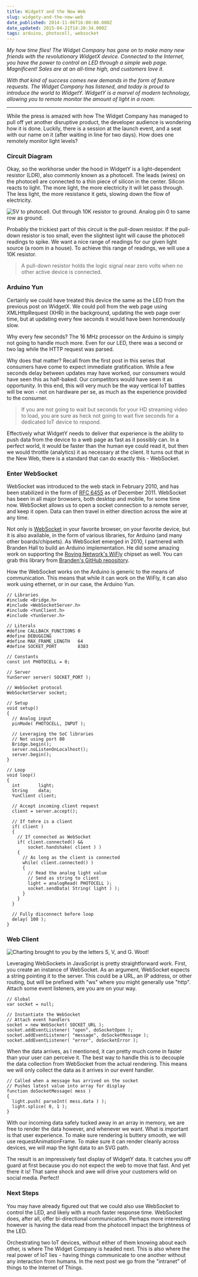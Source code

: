 ```yaml
---
title: WidgetY and the New Web
slug: widgety-and-the-new-web
date_published: 2014-11-06T16:00:00.000Z
date_updated: 2015-04-21T14:20:34.000Z
tags: arduino, photocell, websocket
---
```


*My how time flies! The Widget Company has gone on to make many new friends with the revolutionary WidgetX device. Connected to the Internet, you have the power to control an LED through a simple web page. Magnificent! Sales are at an all-time high, and customers love it.*

*With that kind of success comes new demands in the form of feature requests. The Widget Company has listened, and today is proud to introduce the world to WidgetY. WidgetY is a marvel of modern technology, allowing you to remote monitor the amount of light in a room.*

---

While the press is amazed with how The Widget Company has managed to pull off yet another disruptive product, the developer audience is wondering how it is done. Luckily, there is a session at the launch event, and a seat with our name on it (after waiting in line for two days). How does one remotely monitor light levels?

### Circuit Diagram

Okay, so the workhorse under the hood in WidgetY is a light-dependent resistor (LDR), also commonly known as a photocell. The leads (wires) on the photocell are connected to a thin piece of silicon in the center. Silicon reacts to light. The more light, the more electricity it will let pass through. The less light, the more resistance it gets, slowing down the flow of electricity.

![5V to photocell. Out through 10K resistor to ground. Analog pin 0 to same row as ground.](http://images.kevinhoyt.com/fritzing.photocell.png)

Probably the trickiest part of this circuit is the pull-down resistor. If the pull-down resistor is too small, even the slightest light will cause the photocell readings to spike. We want a nice range of readings for our given light source (a room in a house). To achieve this range of readings, we will use a 10K resistor.

> A pull-down resistor holds the logic signal near zero volts when no other active device is connected.

### Arduino Yun

Certainly we could have treated this device the same as the LED from the previous post on WidgetX. We could poll from the web page using XMLHttpRequest (XHR) in the background, updating the web page over time, but at updating every few seconds it would have been horrendously slow.

Why every few seconds? The 16 MHz processor on the Arduino is simply not going to handle much more. Even for our LED, there was a second or two lag while the HTTP request was parsed.

Why does that matter? Recall from the first post in this series that consumers have come to expect immediate gratification. While a few seconds delay between updates may have worked, our consumers would have seen this as half-baked. Our competitors would have seen it as opportunity. In this end, this will very much be the way vertical IoT battles will be won - not on hardware per se, as much as the experience provided to the consumer.

> If you are not going to wait but seconds for your HD streaming video to load, you are sure as heck not going to wait five seconds for a dedicated IoT device to respond.

Effectively what WidgetY needs to deliver that experience is the ability to push data from the device to a web page as fast as it possibly can. In a perfect world, it would be faster than the human eye could read it, but then we would throttle (analytics) it as necessary at the client. It turns out that in the New Web, there is a standard that can do exactly this - WebSocket.

### Enter WebSocket

WebSocket was introduced to the web stack in February 2010, and has been stabilized in the form of [RFC 6455](http://tools.ietf.org/html/rfc6455) as of December 2011. WebSocket has been in all major browsers, both desktop and mobile, for some time now. WebSocket allows us to open a socket connection to a remote server, and keep it open. Data can then travel in either direction across the wire at any time.

Not only is [WebSocket](http://caniuse.com/#feat=websockets) in your favorite browser, on your favorite device, but it is also available, in the form of various libraries, for Arduino (and many other boards/chipsets). As WebSocket emerged in 2010, I partnered with Branden Hall to build an Arduino implementation. He did some amazing work on supporting the [Roving Network's WiFly](https://www.sparkfun.com/products/9954) chipset as well. You can grab this library from [Branden's GitHub repository](https://github.com/brandenhall/Arduino-Websocket).

How the WebSocket works on the Arduino is generic to the means of communication. This means that while it can work on the WiFly, it can also work using ethernet, or in our case, the Arduino Yun.

    // Libraries
    #include <Bridge.h>
    #include <WebSocketServer.h>
    #include <YunClient.h>
    #include <YunServer.h>
    
    // Literals
    #define CALLBACK_FUNCTIONS 0
    #define DEBUGGING
    #define MAX_FRAME_LENGTH   64
    #define SOCKET_PORT        8383
    
    // Constants
    const int PHOTOCELL = 0;
    
    // Server
    YunServer server( SOCKET_PORT );
    
    // WebSocket protocol
    WebSocketServer socket;
    
    // Setup
    void setup() 
    {  
      // Analog input
      pinMode( PHOTOCELL, INPUT );
      
      // Leveraging the SoC libraries
      // Not using port 80
      Bridge.begin();
      server.noListenOnLocalhost();
      server.begin();
    }
    
    // Loop
    void loop() 
    {
      int       light;
      String    data;
      YunClient client;
     
      // Accept incoming client request
      client = server.accept();
      
      // If tehre is a client
      if( client ) 
      {
        // If connected as WebSocket
        if( client.connected() && 
            socket.handshake( client ) ) 
        {  
          // As long as the client is connected
          while( client.connected() ) 
          {
            // Read the analog light value
            // Send as string to client
            light = analogRead( PHOTOCELL );
            socket.sendData( String( light ) );      
          }
        }
      }
      
      // Fully disconnect before loop
      delay( 100 );
    }
    

### Web Client

![Charting brought to you by the letters S, V, and G. Woot!](http://images.kevinhoyt.com/iota.web.photocell.jpg)

Leveraging WebSockets in JavaScript is pretty straightforward work. First, you create an instance of WebSocket. As an argument, WebSocket expects a string pointing it to the server. This could be a URL, an IP address, or other routing, but will be prefixed with "ws" where you might generally use "http". Attach some event listeners, are you are on your way.

    // Global
    var socket = null;
    
    // Instantiate the WebSocket
    // Attach event handlers
    socket = new WebSocket( SOCKET_URL );
    socket.addEventListener( "open", doSocketOpen );
    socket.addEventListener( "message", doSocketMessage );	
    socket.addEventListener( "error", doSocketError );
    

When the data arrives, as I mentioned, it can pretty much come in faster than your user can perceive it. The best way to handle this is to decouple the data collection from WebSocket from the actual rendering. This means we will only collect the data as it arrives in our event handler.

    // Called when a message has arrived on the socket
    // Pushes latest value into array for display
    function doSocketMessage( mess )
    {
      light.push( parseInt( mess.data ) );
      light.splice( 0, 1 );
    }
    

With our incoming data safely tucked away in an array in memory, we are free to render the data however, and whenever we want. What is important is that user experience. To make sure rendering is buttery smooth, we will use requestAnimationFrame. To make sure it can render cleanly across devices, we will map the light data to an SVG path.

The result is an impressively fast display of WidgetY data. It catches you off guard at first because you do not expect the web to move that fast. And yet there it is! That same shock and awe will drive your customers wild on social media. Perfect!

### Next Steps

You may have already figured out that we could also use WebSocket to control the LED, and likely with a much faster response time. WebSocket does, after all, offer bi-directional communication. Perhaps more interesting however is having the data read from the photocell impact the brightness of the LED.

Orchestrating two IoT devices, without either of them knowing about each other, is where The Widget Company is headed next. This is also where the real power of IoT lies - having things communicate to one another without any interaction from humans. In the next post we go from the "intranet" of things to the Internet of Things.
